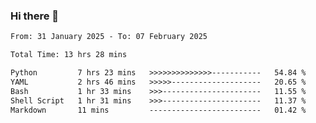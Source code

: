 ### Hi there 👋

<!--
**ututono/ututono** is a ✨ _special_ ✨ repository because its `README.md` (this file) appears on your GitHub profile.

Here are some ideas to get you started:

- 🔭 I’m currently working on ...
- 🌱 I’m currently learning ...
- 👯 I’m looking to collaborate on ...
- 🤔 I’m looking for help with ...
- 💬 Ask me about ...
- 📫 How to reach me: ...
- 😄 Pronouns: ...
- ⚡ Fun fact: ...
-->



<!--START_SECTION:waka-->

```txt
From: 31 January 2025 - To: 07 February 2025

Total Time: 13 hrs 28 mins

Python         7 hrs 23 mins   >>>>>>>>>>>>>>-----------   54.84 %
YAML           2 hrs 46 mins   >>>>>--------------------   20.65 %
Bash           1 hr 33 mins    >>>----------------------   11.55 %
Shell Script   1 hr 31 mins    >>>----------------------   11.37 %
Markdown       11 mins         -------------------------   01.42 %
```

<!--END_SECTION:waka-->
